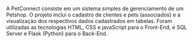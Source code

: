 A PetConnect consiste em um sistema simples de gerenciamento de um Petshop. O projeto inclui o cadastro de clientes e pets (associados) e a visualização dos respectivos dados cadastrados em tabelas. Foram utilizadas as tecnologias HTML, CSS e javaScript para o Front-End, e SQL Server e Flask (Python) para o Back-End.
